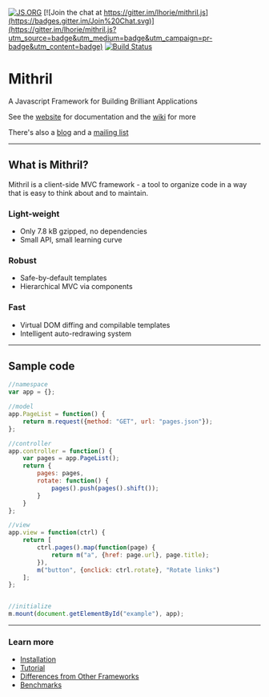 [![JS.ORG](https://img.shields.io/badge/js.org-mithril-ffb400.svg?style=flat-square)](http://mithril.js.org/)
[![Join the chat at https://gitter.im/lhorie/mithril.js](https://badges.gitter.im/Join%20Chat.svg)](https://gitter.im/lhorie/mithril.js?utm_source=badge&utm_medium=badge&utm_campaign=pr-badge&utm_content=badge)
[![Build Status](https://travis-ci.org/lhorie/mithril.js.svg?branch=master)](https://travis-ci.org/lhorie/mithril.js)

# Mithril

A Javascript Framework for Building Brilliant Applications

See the [website](http://mithril.js.org) for documentation and the [wiki](https://github.com/lhorie/mithril.js/wiki) for more

There's also a [blog](http://lhorie.github.io/mithril-blog) and a [mailing list](https://groups.google.com/forum/#!forum/mithriljs)

---

## What is Mithril?

Mithril is a client-side MVC framework - a tool to organize code in a way that is easy to think about and to maintain.

### Light-weight

- Only 7.8 kB gzipped, no dependencies
- Small API, small learning curve

### Robust

- Safe-by-default templates
- Hierarchical MVC via components

### Fast

- Virtual DOM diffing and compilable templates
- Intelligent auto-redrawing system

---

## Sample code

```javascript
//namespace
var app = {};

//model
app.PageList = function() {
	return m.request({method: "GET", url: "pages.json"});
};

//controller
app.controller = function() {
	var pages = app.PageList();
	return {
		pages: pages,
		rotate: function() {
			pages().push(pages().shift());
		}
	}
};

//view
app.view = function(ctrl) {
	return [
		ctrl.pages().map(function(page) {
			return m("a", {href: page.url}, page.title);
		}),
		m("button", {onclick: ctrl.rotate}, "Rotate links")
	];
};


//initialize
m.mount(document.getElementById("example"), app);
```

---

### Learn more

- [Installation](http://mithril.js.org/installation.html)
- [Tutorial](http://mithril.js.org/getting-started.html)
- [Differences from Other Frameworks](http://mithril.js.org/comparison.html)
- [Benchmarks](http://mithril.js.org/benchmarks.html)
